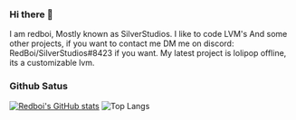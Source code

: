 ### Hi there 👋
I am redboi, Mostly known as SilverStudios. I like to code LVM's And some other projects, if you want to contact me DM me on discord: RedBoi/SilverStudios#8423 if you want. My latest project is lolipop offline, its a customizable lvm.

### Github Satus
[![Redboi's GitHub stats](https://github-readme-stats.vercel.app/api?username=RedBoiOfficial&theme=dark)](https://github.com/anuraghazra/github-readme-stats)
![Top Langs](https://github-readme-stats.vercel.app/api/top-langs/?username=RedBoiOfficial&theme=dark)

<!--
**RedBoiOfficial/RedBoiOfficial** is a ✨ _special_ ✨ repository because its `README.md` (this file) appears on your GitHub profile.

Here are some ideas to get you started:

#- 🖥 What do i do: I do LVM's, and a few more projects.
- 📫 How to reach me: ...
- 😄 Pronouns: ...
- ⚡ Fun fact: ...
-->

